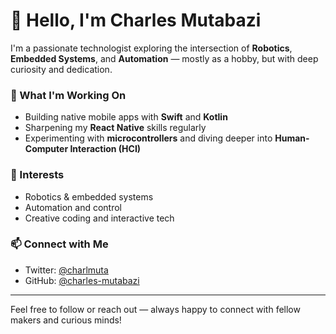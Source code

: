 # 👋 Hello, I'm Charles Mutabazi

I'm a passionate technologist exploring the intersection of **Robotics**, **Embedded Systems**, and **Automation** — mostly as a hobby, but with deep curiosity and dedication.

### 🔧 What I'm Working On
- Building native mobile apps with **Swift** and **Kotlin**
- Sharpening my **React Native** skills regularly
- Experimenting with **microcontrollers** and diving deeper into **Human-Computer Interaction (HCI)**

### 👀 Interests
- Robotics & embedded systems  
- Automation and control  
- Creative coding and interactive tech

### 📫 Connect with Me
- Twitter: [@charlmuta](https://twitter.com/charlmuta)  
- GitHub: [@charles-mutabazi](https://github.com/charles-mutabazi)

---

Feel free to follow or reach out — always happy to connect with fellow makers and curious minds!

<!---
charles-mutabazi/charles-mutabazi is a ✨ special ✨ repository because its `README.md` (this file) appears on your GitHub profile.
You can click the Preview link to take a look at your changes.
--->
